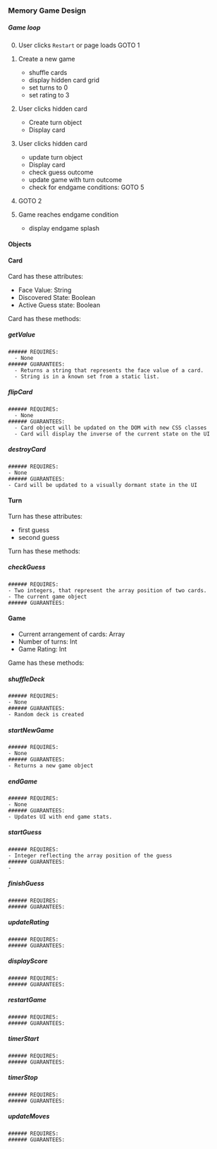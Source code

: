 ### Memory Game Design

##### Game loop

0) User clicks `Restart` or page loads GOTO 1

1) Create a new game
    - shuffle cards
    - display hidden card grid
    - set turns to 0 
    - set rating to 3
    
2) User clicks hidden card
    - Create turn object
    - Display card

3) User clicks hidden card
    - update turn object
    - Display card
    - check guess outcome
    - update game with turn outcome
    - check for endgame conditions: GOTO 5

4) GOTO 2

5) Game reaches endgame condition
    - display endgame splash 
        

#### Objects

#### Card

Card has these attributes:
- Face Value: String
- Discovered State: Boolean
- Active Guess state: Boolean

Card has these methods:
##### getValue
    ###### REQUIRES: 
      - None
    ###### GUARANTEES:
      - Returns a string that represents the face value of a card.
      - String is in a known set from a static list.


##### flipCard
    ###### REQUIRES:
      - None
    ###### GUARANTEES:
      - Card object will be updated on the DOM with new CSS classes
      - Card will display the inverse of the current state on the UI
      
##### destroyCard
    ###### REQUIRES:
    - None
    ###### GUARANTEES:
    - Card will be updated to a visually dormant state in the UI


#### Turn

Turn has these attributes:
- first guess
- second guess

Turn has these methods:
##### checkGuess
    ###### REQUIRES:
    - Two integers, that represent the array position of two cards. 
    - The current game object
    ###### GUARANTEES:

#### Game

- Current arrangement of cards: Array
- Number of turns: Int
- Game Rating: Int

Game has these methods: 

##### shuffleDeck
    ###### REQUIRES:
    - None
    ###### GUARANTEES:
    - Random deck is created
##### startNewGame
    ###### REQUIRES:
    - None
    ###### GUARANTEES:
    - Returns a new game object
##### endGame
    ###### REQUIRES:
    - None
    ###### GUARANTEES:
    - Updates UI with end game stats. 
##### startGuess
    ###### REQUIRES:
    - Integer reflecting the array position of the guess
    ###### GUARANTEES:
    -
##### finishGuess
    ###### REQUIRES:
    ###### GUARANTEES:
##### updateRating
    ###### REQUIRES:
    ###### GUARANTEES:
##### displayScore
    ###### REQUIRES:
    ###### GUARANTEES:
##### restartGame
    ###### REQUIRES:
    ###### GUARANTEES:
##### timerStart
    ###### REQUIRES:
    ###### GUARANTEES:
##### timerStop
    ###### REQUIRES:
    ###### GUARANTEES:
##### updateMoves
    ###### REQUIRES:
    ###### GUARANTEES:








    